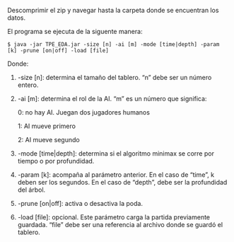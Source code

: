 Descomprimir el zip y navegar hasta la carpeta donde se encuentran los datos.

El programa se ejecuta de la siguente manera: 
```
$ java -jar TPE_EDA.jar -size [n] -ai [m] -mode [time|depth] -param [k] -prune [on|off] -load [file]
```

Donde:
1. -size [n]: determina el tamaño del tablero. “n” debe ser un número entero.
2. -ai [m]: determina el rol de la AI. “m” es un número que significa:

   0: no hay AI. Juegan dos jugadores humanos
   
   1: AI mueve primero
   
   2: AI mueve segundo
   

3. -mode [time|depth]: determina si el algoritmo minimax se corre por tiempo o por
profundidad.
4. -param [k]: acompaña al parámetro anterior. En el caso de “time”, k deben ser los
segundos. En el caso de “depth”, debe ser la profundidad del árbol.
5. -prune [on|off]: activa o desactiva la poda.
6. -load [file]: opcional. Este parámetro carga la partida previamente guardada.
“file” debe ser una referencia al archivo donde se guardó el tablero.
